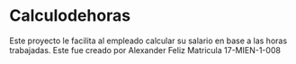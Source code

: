 # Calculodehoras
Este proyecto le facilita al empleado calcular su salario en base a las horas trabajadas.  Este fue creado por Alexander Feliz Matricula 17-MIEN-1-008
